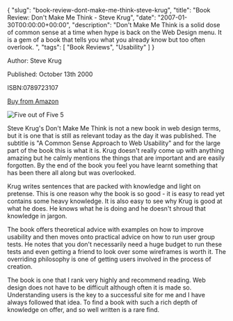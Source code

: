 {
  "slug": "book-review-dont-make-me-think-steve-krug",
  "title": "Book Review: Don't Make Me Think - Steve Krug",
  "date": "2007-01-30T00:00:00+00:00",
  "description": "Don't Make Me Think is a solid dose of common sense at a time when hype is back on the Web Design menu. It is a gem of a book that tells you what you already know but too often overlook. ",
  "tags": [
    "Book Reviews",
    "Usability"
  ]
}

Author: Steve Krug

Published: October 13th 2000

ISBN:0789723107

[Buy from Amazon](http://www.amazon.com/Dont-Make-Me-Think-Usability/dp/0789723107)

![Five out of Five](/images/books/five_stars.gif "Five out of Five") <span class="rating">5</span>

Steve Krug's Don't Make Me Think is not a new book in web design terms, but it is one that is still as relevant today as the day it was published. The subtitle is "A Common Sense Approach to Web Usability" and for the large part of the book this is what it is. Krug doesn't really come up with anything amazing but he calmly mentions the things that are important and are easily forgotten. By the end of the book you feel you have learnt something that has been there all along but was overlooked.

Krug writes sentences that are packed with knowledge and light on pretense. This is one reason why the book is so good - it is easy to read yet contains some heavy knowledge. It is also easy to see why Krug is good at what he does. He knows what he is doing and he doesn't shroud that knowledge in jargon.

The book offers theoretical advice with examples on how to improve usability and then moves onto practical advice on how to run user group tests. He notes that you don't necessarily need a huge budget to run these tests and even getting a friend to look over some wireframes is worth it. The overriding philosophy is one of getting users involved in the process of creation.

The book is one that I rank very highly and recommend reading. Web design does not have to be difficult although often it is made so. Understanding users is the key to a successful site for me and I have always followed that idea. To find a book with such a rich depth of knowledge on offer, and so well written is a rare find.

